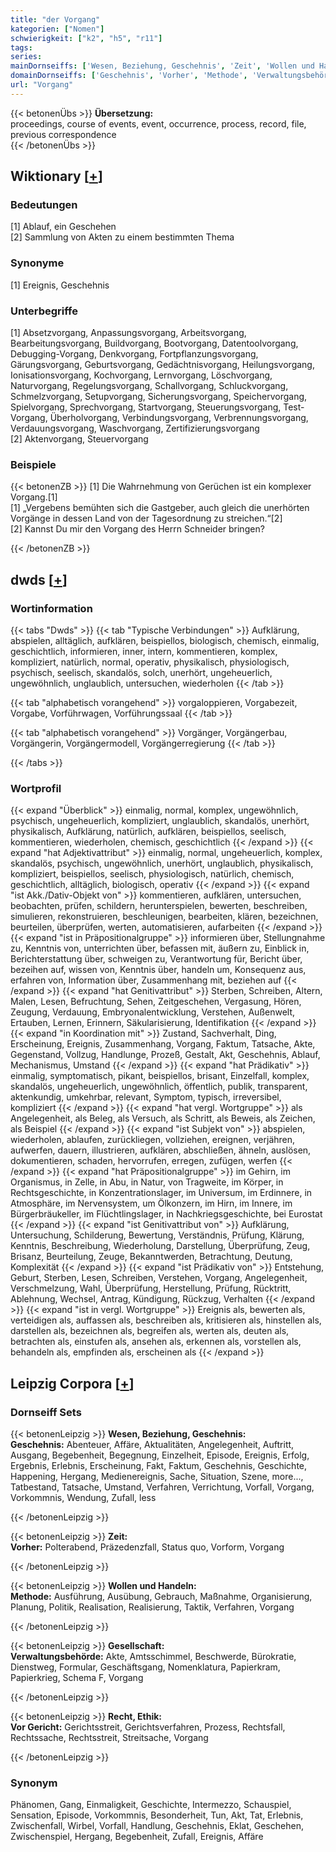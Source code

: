 ```yaml
---
title: "der Vorgang"
kategorien: ["Nomen"]
schwierigkeit: ["k2", "h5", "r11"]
tags:
series:
mainDornseiffs: ['Wesen, Beziehung, Geschehnis', 'Zeit', 'Wollen und Handeln', 'Gesellschaft', 'Recht, Ethik']
domainDornseiffs: ['Geschehnis', 'Vorher', 'Methode', 'Verwaltungsbehörde', 'Vor Gericht']
url: "Vorgang"
---
```


{{< betonenÜbs >}}
**Übersetzung:**  
proceedings, course of events, event, occurrence, process, record, file, previous correspondence  
{{< /betonenÜbs >}}

## Wiktionary [[+](https://de.wiktionary.org/wiki/Vorgang)]

### Bedeutungen
[1] Ablauf, ein Geschehen  
[2] Sammlung von Akten zu einem bestimmten Thema  

### Synonyme
[1] Ereignis, Geschehnis  

### Unterbegriffe
[1] Absetzvorgang, Anpassungsvorgang, Arbeitsvorgang, Bearbeitungsvorgang, Buildvorgang, Bootvorgang, Datentoolvorgang, Debugging-Vorgang, Denkvorgang, Fortpflanzungsvorgang, Gärungsvorgang, Geburtsvorgang, Gedächtnisvorgang, Heilungsvorgang, Ionisationsvorgang, Kochvorgang, Lernvorgang, Löschvorgang, Naturvorgang, Regelungsvorgang, Schallvorgang, Schluckvorgang, Schmelzvorgang, Setupvorgang, Sicherungsvorgang, Speichervorgang, Spielvorgang, Sprechvorgang, Startvorgang, Steuerungsvorgang, Test-Vorgang, Überholvorgang, Verbindungsvorgang, Verbrennungsvorgang, Verdauungsvorgang, Waschvorgang, Zertifizierungsvorgang  
[2] Aktenvorgang, Steuervorgang  

### Beispiele
{{< betonenZB >}}
[1] Die Wahrnehmung von Gerüchen ist ein komplexer Vorgang.[1]  
[1] „Vergebens bemühten sich die Gastgeber, auch gleich die unerhörten Vorgänge in dessen Land von der Tagesordnung zu streichen.“[2]  
[2] Kannst Du mir den Vorgang des Herrn Schneider bringen?  

{{< /betonenZB >}}


## dwds [[+](https://www.dwds.de/wb/Vorgang)]

### Wortinformation
{{< tabs "Dwds" >}}
{{< tab "Typische Verbindungen" >}}
Aufklärung, abspielen, alltäglich, aufklären, beispiellos, biologisch, chemisch, einmalig, geschichtlich, informieren, inner, intern, kommentieren, komplex, kompliziert, natürlich, normal, operativ, physikalisch, physiologisch, psychisch, seelisch, skandalös, solch, unerhört, ungeheuerlich, ungewöhnlich, unglaublich, untersuchen, wiederholen
{{< /tab >}}

{{< tab "alphabetisch vorangehend" >}}
vorgaloppieren, Vorgabezeit, Vorgabe, Vorführwagen, Vorführungssaal
{{< /tab >}}

{{< tab "alphabetisch vorangehend" >}}
Vorgänger, Vorgängerbau, Vorgängerin, Vorgängermodell, Vorgängerregierung
{{< /tab >}}

{{< /tabs >}}

### Wortprofil
{{< expand "Überblick" >}} einmalig, normal, komplex, ungewöhnlich, psychisch, ungeheuerlich, kompliziert, unglaublich, skandalös, unerhört, physikalisch, Aufklärung, natürlich, aufklären, beispiellos, seelisch, kommentieren, wiederholen, chemisch, geschichtlich {{< /expand >}}
{{< expand "hat Adjektivattribut" >}} einmalig, normal, ungeheuerlich, komplex, skandalös, psychisch, ungewöhnlich, unerhört, unglaublich, physikalisch, kompliziert, beispiellos, seelisch, physiologisch, natürlich, chemisch, geschichtlich, alltäglich, biologisch, operativ {{< /expand >}}
{{< expand "ist Akk./Dativ-Objekt von" >}} kommentieren, aufklären, untersuchen, beobachten, prüfen, schildern, herunterspielen, bewerten, beschreiben, simulieren, rekonstruieren, beschleunigen, bearbeiten, klären, bezeichnen, beurteilen, überprüfen, werten, automatisieren, aufarbeiten {{< /expand >}}
{{< expand "ist in Präpositionalgruppe" >}} informieren über, Stellungnahme zu, Kenntnis von, unterrichten über, befassen mit, äußern zu, Einblick in, Berichterstattung über, schweigen zu, Verantwortung für, Bericht über, bezeihen auf, wissen von, Kenntnis über, handeln um, Konsequenz aus, erfahren von, Information über, Zusammenhang mit, beziehen auf {{< /expand >}}
{{< expand "hat Genitivattribut" >}} Sterben, Schreiben, Altern, Malen, Lesen, Befruchtung, Sehen, Zeitgeschehen, Vergasung, Hören, Zeugung, Verdauung, Embryonalentwicklung, Verstehen, Außenwelt, Ertauben, Lernen, Erinnern, Säkularisierung, Identifikation {{< /expand >}}
{{< expand "in Koordination mit" >}} Zustand, Sachverhalt, Ding, Erscheinung, Ereignis, Zusammenhang, Vorgang, Faktum, Tatsache, Akte, Gegenstand, Vollzug, Handlunge, Prozeß, Gestalt, Akt, Geschehnis, Ablauf, Mechanismus, Umstand {{< /expand >}}
{{< expand "hat Prädikativ" >}} einmalig, symptomatisch, pikant, beispiellos, brisant, Einzelfall, komplex, skandalös, ungeheuerlich, ungewöhnlich, öffentlich, publik, transparent, aktenkundig, umkehrbar, relevant, Symptom, typisch, irreversibel, kompliziert {{< /expand >}}
{{< expand "hat vergl. Wortgruppe" >}} als Angelegenheit, als Beleg, als Versuch, als Schritt, als Beweis, als Zeichen, als Beispiel {{< /expand >}}
{{< expand "ist Subjekt von" >}} abspielen, wiederholen, ablaufen, zurückliegen, vollziehen, ereignen, verjähren, aufwerfen, dauern, illustrieren, aufklären, abschließen, ähneln, auslösen, dokumentieren, schaden, hervorrufen, erregen, zufügen, werfen {{< /expand >}}
{{< expand "hat Präpositionalgruppe" >}} im Gehirn, im Organismus, in Zelle, in Abu, in Natur, von Tragweite, im Körper, in Rechtsgeschichte, in Konzentrationslager, im Universum, im Erdinnere, in Atmosphäre, im Nervensystem, um Ölkonzern, im Hirn, im Innere, im Bürgerbräukeller, im Flüchtlingslager, in Nachkriegsgeschichte, bei Eurostat {{< /expand >}}
{{< expand "ist Genitivattribut von" >}} Aufklärung, Untersuchung, Schilderung, Bewertung, Verständnis, Prüfung, Klärung, Kenntnis, Beschreibung, Wiederholung, Darstellung, Überprüfung, Zeug, Brisanz, Beurteilung, Zeuge, Bekanntwerden, Betrachtung, Deutung, Komplexität {{< /expand >}}
{{< expand "ist Prädikativ von" >}} Entstehung, Geburt, Sterben, Lesen, Schreiben, Verstehen, Vorgang, Angelegenheit, Verschmelzung, Wahl, Überprüfung, Herstellung, Prüfung, Rücktritt, Ablehnung, Wechsel, Antrag, Kündigung, Rückzug, Verhalten {{< /expand >}}
{{< expand "ist in vergl. Wortgruppe" >}} Ereignis als, bewerten als, verteidigen als, auffassen als, beschreiben als, kritisieren als, hinstellen als, darstellen als, bezeichnen als, begreifen als, werten als, deuten als, betrachten als, einstufen als, ansehen als, erkennen als, vorstellen als, behandeln als, empfinden als, erscheinen als {{< /expand >}}

## Leipzig Corpora [[+](https://corpora.uni-leipzig.de/en/res?word=Vorgang&corpusId=deu_newscrawl-public_2018)]

### Dornseiff Sets
{{< betonenLeipzig >}}
**Wesen, Beziehung, Geschehnis:**  
**Geschehnis:** Abenteuer, Affäre, Aktualitäten, Angelegenheit, Auftritt, Ausgang, Begebenheit, Begegnung, Einzelheit, Episode, Ereignis, Erfolg, Ergebnis, Erlebnis, Erscheinung, Fakt, Faktum, Geschehnis, Geschichte, Happening, Hergang, Medienereignis, Sache, Situation, Szene, more..., Tatbestand, Tatsache, Umstand, Verfahren, Verrichtung, Vorfall, Vorgang, Vorkommnis, Wendung, Zufall, less  

{{< /betonenLeipzig >}}


{{< betonenLeipzig >}}
**Zeit:**  
**Vorher:** Polterabend, Präzedenzfall, Status quo, Vorform, Vorgang  

{{< /betonenLeipzig >}}


{{< betonenLeipzig >}}
**Wollen und Handeln:**  
**Methode:** Ausführung, Ausübung, Gebrauch, Maßnahme, Organisierung, Planung, Politik, Realisation, Realisierung, Taktik, Verfahren, Vorgang  

{{< /betonenLeipzig >}}


{{< betonenLeipzig >}}
**Gesellschaft:**  
**Verwaltungsbehörde:** Akte, Amtsschimmel, Beschwerde, Bürokratie, Dienstweg, Formular, Geschäftsgang, Nomenklatura, Papierkram, Papierkrieg, Schema F, Vorgang  

{{< /betonenLeipzig >}}


{{< betonenLeipzig >}}
**Recht, Ethik:**  
**Vor Gericht:** Gerichtsstreit, Gerichtsverfahren, Prozess, Rechtsfall, Rechtssache, Rechtsstreit, Streitsache, Vorgang  

{{< /betonenLeipzig >}}

### Synonym
Phänomen, Gang, Einmaligkeit, Geschichte, Intermezzo, Schauspiel, Sensation, Episode, Vorkommnis, Besonderheit, Tun, Akt, Tat, Erlebnis, Zwischenfall, Wirbel, Vorfall, Handlung, Geschehnis, Eklat, Geschehen, Zwischenspiel, Hergang, Begebenheit, Zufall, Ereignis, Affäre

